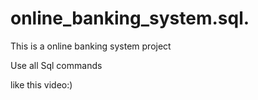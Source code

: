 # online_banking_system.sql.
This is a online banking system project 

Use all Sql commands

like this video:)
